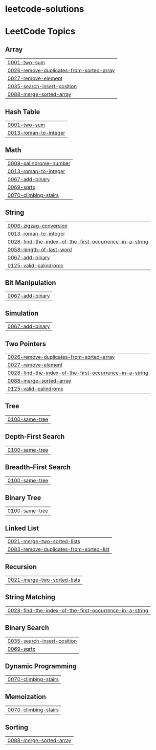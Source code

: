# leetcode-solutions
<!---LeetCode Topics Start-->
# LeetCode Topics
## Array
|  |
| ------- |
| [0001-two-sum](https://github.com/lukaskourilcz/leetcode-solutions/tree/master/0001-two-sum) |
| [0026-remove-duplicates-from-sorted-array](https://github.com/lukaskourilcz/leetcode-solutions/tree/master/0026-remove-duplicates-from-sorted-array) |
| [0027-remove-element](https://github.com/lukaskourilcz/leetcode-solutions/tree/master/0027-remove-element) |
| [0035-search-insert-position](https://github.com/lukaskourilcz/leetcode-solutions/tree/master/0035-search-insert-position) |
| [0088-merge-sorted-array](https://github.com/lukaskourilcz/leetcode-solutions/tree/master/0088-merge-sorted-array) |
## Hash Table
|  |
| ------- |
| [0001-two-sum](https://github.com/lukaskourilcz/leetcode-solutions/tree/master/0001-two-sum) |
| [0013-roman-to-integer](https://github.com/lukaskourilcz/leetcode-solutions/tree/master/0013-roman-to-integer) |
## Math
|  |
| ------- |
| [0009-palindrome-number](https://github.com/lukaskourilcz/leetcode-solutions/tree/master/0009-palindrome-number) |
| [0013-roman-to-integer](https://github.com/lukaskourilcz/leetcode-solutions/tree/master/0013-roman-to-integer) |
| [0067-add-binary](https://github.com/lukaskourilcz/leetcode-solutions/tree/master/0067-add-binary) |
| [0069-sqrtx](https://github.com/lukaskourilcz/leetcode-solutions/tree/master/0069-sqrtx) |
| [0070-climbing-stairs](https://github.com/lukaskourilcz/leetcode-solutions/tree/master/0070-climbing-stairs) |
## String
|  |
| ------- |
| [0006-zigzag-conversion](https://github.com/lukaskourilcz/leetcode-solutions/tree/master/0006-zigzag-conversion) |
| [0013-roman-to-integer](https://github.com/lukaskourilcz/leetcode-solutions/tree/master/0013-roman-to-integer) |
| [0028-find-the-index-of-the-first-occurrence-in-a-string](https://github.com/lukaskourilcz/leetcode-solutions/tree/master/0028-find-the-index-of-the-first-occurrence-in-a-string) |
| [0058-length-of-last-word](https://github.com/lukaskourilcz/leetcode-solutions/tree/master/0058-length-of-last-word) |
| [0067-add-binary](https://github.com/lukaskourilcz/leetcode-solutions/tree/master/0067-add-binary) |
| [0125-valid-palindrome](https://github.com/lukaskourilcz/leetcode-solutions/tree/master/0125-valid-palindrome) |
## Bit Manipulation
|  |
| ------- |
| [0067-add-binary](https://github.com/lukaskourilcz/leetcode-solutions/tree/master/0067-add-binary) |
## Simulation
|  |
| ------- |
| [0067-add-binary](https://github.com/lukaskourilcz/leetcode-solutions/tree/master/0067-add-binary) |
## Two Pointers
|  |
| ------- |
| [0026-remove-duplicates-from-sorted-array](https://github.com/lukaskourilcz/leetcode-solutions/tree/master/0026-remove-duplicates-from-sorted-array) |
| [0027-remove-element](https://github.com/lukaskourilcz/leetcode-solutions/tree/master/0027-remove-element) |
| [0028-find-the-index-of-the-first-occurrence-in-a-string](https://github.com/lukaskourilcz/leetcode-solutions/tree/master/0028-find-the-index-of-the-first-occurrence-in-a-string) |
| [0088-merge-sorted-array](https://github.com/lukaskourilcz/leetcode-solutions/tree/master/0088-merge-sorted-array) |
| [0125-valid-palindrome](https://github.com/lukaskourilcz/leetcode-solutions/tree/master/0125-valid-palindrome) |
## Tree
|  |
| ------- |
| [0100-same-tree](https://github.com/lukaskourilcz/leetcode-solutions/tree/master/0100-same-tree) |
## Depth-First Search
|  |
| ------- |
| [0100-same-tree](https://github.com/lukaskourilcz/leetcode-solutions/tree/master/0100-same-tree) |
## Breadth-First Search
|  |
| ------- |
| [0100-same-tree](https://github.com/lukaskourilcz/leetcode-solutions/tree/master/0100-same-tree) |
## Binary Tree
|  |
| ------- |
| [0100-same-tree](https://github.com/lukaskourilcz/leetcode-solutions/tree/master/0100-same-tree) |
## Linked List
|  |
| ------- |
| [0021-merge-two-sorted-lists](https://github.com/lukaskourilcz/leetcode-solutions/tree/master/0021-merge-two-sorted-lists) |
| [0083-remove-duplicates-from-sorted-list](https://github.com/lukaskourilcz/leetcode-solutions/tree/master/0083-remove-duplicates-from-sorted-list) |
## Recursion
|  |
| ------- |
| [0021-merge-two-sorted-lists](https://github.com/lukaskourilcz/leetcode-solutions/tree/master/0021-merge-two-sorted-lists) |
## String Matching
|  |
| ------- |
| [0028-find-the-index-of-the-first-occurrence-in-a-string](https://github.com/lukaskourilcz/leetcode-solutions/tree/master/0028-find-the-index-of-the-first-occurrence-in-a-string) |
## Binary Search
|  |
| ------- |
| [0035-search-insert-position](https://github.com/lukaskourilcz/leetcode-solutions/tree/master/0035-search-insert-position) |
| [0069-sqrtx](https://github.com/lukaskourilcz/leetcode-solutions/tree/master/0069-sqrtx) |
## Dynamic Programming
|  |
| ------- |
| [0070-climbing-stairs](https://github.com/lukaskourilcz/leetcode-solutions/tree/master/0070-climbing-stairs) |
## Memoization
|  |
| ------- |
| [0070-climbing-stairs](https://github.com/lukaskourilcz/leetcode-solutions/tree/master/0070-climbing-stairs) |
## Sorting
|  |
| ------- |
| [0088-merge-sorted-array](https://github.com/lukaskourilcz/leetcode-solutions/tree/master/0088-merge-sorted-array) |
<!---LeetCode Topics End-->